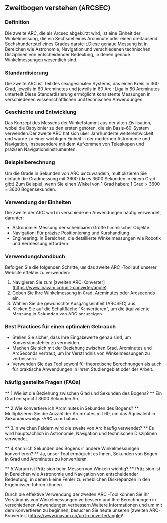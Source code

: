 ## Zweitbogen verstehen (ARCSEC)

### Definition
Die zweite ARC, die als Arcsec abgekürzt wird, ist eine Einheit der Winkelmessung, die ein Sechsdel eines Arcminute oder einen dreitausend Sechshundertstel eines Grades darstellt.Diese genaue Messung ist in Bereichen wie Astronomie, Navigation und verschiedenen technischen Disziplinen von entscheidender Bedeutung, in denen genaue Winkelmessungen wesentlich sind.

### Standardisierung
Die zweite ARC ist Teil des sexagesimalen Systems, das einen Kreis in 360 Grad, jeweils in 60 Arcminutes und jeweils in 60 Arc -Liga in 60 Arcminutes unterteilt.Diese Standardisierung ermöglicht konsistente Messungen in verschiedenen wissenschaftlichen und technischen Anwendungen.

### Geschichte und Entwicklung
Das Konzept des Messens der Winkel stammt aus der alten Zivilisation, wobei die Babylonier zu den ersten gehören, die ein Basis-60-System verwenden.Der zweite ARC hat sich über Jahrhunderte weiterentwickelt und wurde zu einer wichtigen Einheit in der modernen Astronomie und Navigation, insbesondere mit dem Aufkommen von Teleskopen und präzisen Navigationsinstrumenten.

### Beispielberechnung
Um die Grade in Sekunden von ARC umzuwandeln, multiplizieren Sie einfach die Gradmessung mit 3600 (da es 3600 Sekunden in einem Grad gibt).Zum Beispiel, wenn Sie einen Winkel von 1 Grad haben:
1 Grad × 3600 = 3600 Bogensekunden.

### Verwendung der Einheiten
Die zweite der ARC wird in verschiedenen Anwendungen häufig verwendet, darunter:
- Astronomie: Messung der scheinbaren Größe himmlischer Objekte.
- Navigation: Für präzise Positionierung und Kurshandlung.
- Engineering: In Bereichen, die detaillierte Winkelmessungen wie Robotik und Vermessung erfordern.

### Verwendungshandbuch
Befolgen Sie die folgenden Schritte, um das zweite ARC -Tool auf unserer Website effektiv zu verwenden:
1. Navigieren Sie zum [zweiten ARC-Konverter] (https://www.inayam.co/unit-converter/angle).
2. Geben Sie Ihre Winkelmessung in Grad, Arcminutes oder Arcseconds ein.
3. Wählen Sie die gewünschte Ausgangseinheit (ARCSEC) aus.
4. Klicken Sie auf die Schaltfläche "Konvertieren", um die äquivalente Messung in Sekunden von ARC anzuzeigen.

### Best Practices für einen optimalen Gebrauch
- Stellen Sie sicher, dass Ihre Eingabewerte genau sind, um Konversionsfehler zu vermeiden.
- Machen Sie sich mit der Beziehung zwischen Grad, Arcminutes und ArcSeconds vertraut, um Ihr Verständnis von Winkelmessungen zu verbessern.
- Verwenden Sie das Tool sowohl für theoretische Berechnungen als auch für praktische Anwendungen in Ihrem Studiengebiet oder der Arbeit.

### häufig gestellte Fragen (FAQs)

** 1.Wie ist die Beziehung zwischen Grad und Sekunden des Bogens? **
Ein Grad entspricht 3600 Sekunden Arc.

** 2.Wie konvertiere ich Arcminutes in Sekunden des Bogens? **
Multiplizieren Sie die Anzahl der Arcminutes mit 60, um das Äquivalent in Sekundenzweigs -ARC zu erhalten.

** 3.In welchen Feldern wird die zweite von Arc häufig verwendet? **
Es wird hauptsächlich in Astronomie, Navigation und technischen Disziplinen verwendet.

** 4.Kann ich Sekunden des Bogens in andere Winkelmessungen konvertieren? **
Ja, unser Tool ermöglicht es Ihnen, Sekunden von Bogen in Grad und Arcminutes zu konvertieren.

** 5.Warum ist Präzision beim Messen von Winkeln wichtig? **
Präzision ist in Bereichen wie Astronomie und Navigation von entscheidender Bedeutung, in denen kleine Fehler zu erheblichen Diskrepanzen in den Ergebnissen führen können.

Durch die effektive Verwendung der zweiten ARC -Tool können Sie Ihr Verständnis von Winkelmessungen verbessern und Ihre Berechnungen in verschiedenen Anwendungen verbessern.Weitere Informationen und um mit dem Konvertieren zu beginnen, besuchen Sie heute unseren [zweiten ARC-Konverter] (https://www.inayam.co/unit-converter/angle)!